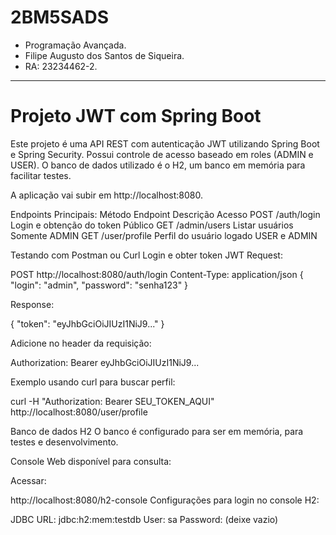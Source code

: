 # 2BM5SADS

- Programação Avançada.
- Filipe Augusto dos Santos de Siqueira.
- RA: 23234462-2.

--------------------
# Projeto JWT com Spring Boot
Este projeto é uma API REST com autenticação JWT utilizando Spring Boot e Spring Security. Possui controle de acesso baseado em roles (ADMIN e USER). O banco de dados utilizado é o H2, um banco em memória para facilitar testes.

A aplicação vai subir em http://localhost:8080.

Endpoints Principais:
Método	Endpoint	Descrição	Acesso
POST	/auth/login	Login e obtenção do token	Público
GET	/admin/users	Listar usuários	Somente ADMIN
GET	/user/profile	Perfil do usuário logado	USER e ADMIN

Testando com Postman ou Curl
Login e obter token JWT
Request:

POST http://localhost:8080/auth/login
Content-Type: application/json
{
  "login": "admin",
  "password": "senha123"
}

Response:

{
  "token": "eyJhbGciOiJIUzI1NiJ9..."
}

Adicione no header da requisição:

Authorization: Bearer eyJhbGciOiJIUzI1NiJ9...

Exemplo usando curl para buscar perfil:

curl -H "Authorization: Bearer SEU_TOKEN_AQUI" http://localhost:8080/user/profile

Banco de dados H2
O banco é configurado para ser em memória, para testes e desenvolvimento.

Console Web disponível para consulta:

Acessar:

http://localhost:8080/h2-console
Configurações para login no console H2:

JDBC URL: jdbc:h2:mem:testdb
User: sa
Password: (deixe vazio)


